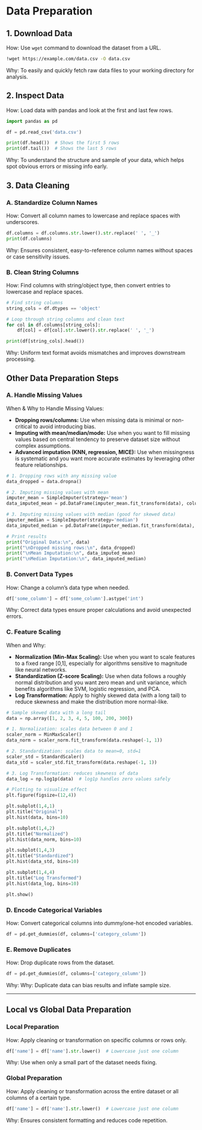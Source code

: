 # Data Preparation 

## 1. Download Data

How: Use `wget` command to download the dataset from a URL.

```bash
!wget https://example.com/data.csv -O data.csv
```

Why: To easily and quickly fetch raw data files to your working directory for analysis.

## 2. Inspect Data
How: Load data with pandas and look at the first and last few rows.

```python
import pandas as pd

df = pd.read_csv('data.csv')

print(df.head())  # Shows the first 5 rows
print(df.tail())  # Shows the last 5 rows
```

Why: To understand the structure and sample of your data, which helps spot obvious errors or missing info early.

## 3. Data Cleaning

### A. Standardize Column Names

How: Convert all column names to lowercase and replace spaces with underscores.

```python
df.columns = df.columns.str.lower().str.replace(' ', '_')
print(df.columns)
```

Why: Ensures consistent, easy-to-reference column names without spaces or case sensitivity issues.

### B. Clean String Columns

How: Find columns with string/object type, then convert entries to lowercase and replace spaces.

```python
# Find string columns
string_cols = df.dtypes == 'object'

# Loop through string columns and clean text
for col in df.columns[string_cols]:
    df[col] = df[col].str.lower().str.replace(' ', '_')

print(df[string_cols].head())
```
Why: Uniform text format avoids mismatches and improves downstream processing.

## Other Data Preparation Steps

### A. Handle Missing Values

When & Why to Handle Missing Values:

- **Dropping rows/columns:** Use when missing data is minimal or non-critical to avoid introducing bias.
- **Imputing with mean/median/mode:** Use when you want to fill missing values based on central tendency to preserve dataset size without complex assumptions.
- **Advanced imputation (KNN, regression, MICE):** Use when missingness is systematic and you want more accurate estimates by leveraging other feature relationships.

```python
# 1. Dropping rows with any missing value
data_dropped = data.dropna()

# 2. Imputing missing values with mean
imputer_mean = SimpleImputer(strategy='mean')
data_imputed_mean = pd.DataFrame(imputer_mean.fit_transform(data), columns=data.columns)

# 3. Imputing missing values with median (good for skewed data)
imputer_median = SimpleImputer(strategy='median')
data_imputed_median = pd.DataFrame(imputer_median.fit_transform(data), columns=data.columns)

# Print results
print("Original Data:\n", data)
print("\nDropped missing rows:\n", data_dropped)
print("\nMean Imputation:\n", data_imputed_mean)
print("\nMedian Imputation:\n", data_imputed_median)
```

### B. Convert Data Types

How: Change a column’s data type when needed.

```python
df['some_column'] = df['some_column'].astype('int')
```

Why: Correct data types ensure proper calculations and avoid unexpected errors.

### C. Feature Scaling

When and Why:

- **Normalization (Min-Max Scaling):** Use when you want to scale features to a fixed range [0,1], especially for algorithms sensitive to magnitude like neural networks.
- **Standardization (Z-score Scaling):** Use when data follows a roughly normal distribution and you want zero mean and unit variance, which benefits algorithms like SVM, logistic regression, and PCA.
- **Log Transformation:** Apply to highly skewed data (with a long tail) to reduce skewness and make the distribution more normal-like.

```python
# Sample skewed data with a long tail
data = np.array([1, 2, 3, 4, 5, 100, 200, 300])

# 1. Normalization: scales data between 0 and 1
scaler_norm = MinMaxScaler()
data_norm = scaler_norm.fit_transform(data.reshape(-1, 1))

# 2. Standardization: scales data to mean=0, std=1
scaler_std = StandardScaler()
data_std = scaler_std.fit_transform(data.reshape(-1, 1))

# 3. Log Transformation: reduces skewness of data
data_log = np.log1p(data)  # log1p handles zero values safely

# Plotting to visualize effect
plt.figure(figsize=(12,4))

plt.subplot(1,4,1)
plt.title("Original")
plt.hist(data, bins=10)

plt.subplot(1,4,2)
plt.title("Normalized")
plt.hist(data_norm, bins=10)

plt.subplot(1,4,3)
plt.title("Standardized")
plt.hist(data_std, bins=10)

plt.subplot(1,4,4)
plt.title("Log Transformed")
plt.hist(data_log, bins=10)

plt.show()
```

### D. Encode Categorical Variables

How: Convert categorical columns into dummy/one-hot encoded variables.

```python
df = pd.get_dummies(df, columns=['category_column'])
```

### E. Remove Duplicates

How: Drop duplicate rows from the dataset.

```python
df = pd.get_dummies(df, columns=['category_column'])
```

Why: Why: Duplicate data can bias results and inflate sample size.

---

## Local vs Global Data Preparation

### Local Preparation

How: Apply cleaning or transformation on specific columns or rows only.

```python
df['name'] = df['name'].str.lower()  # Lowercase just one column
```

Why: Use when only a small part of the dataset needs fixing.

### Global Preparation

How: Apply cleaning or transformation across the entire dataset or all columns of a certain type.

```python
df['name'] = df['name'].str.lower()  # Lowercase just one column
```
Why: Ensures consistent formatting and reduces code repetition.
